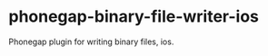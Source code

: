 phonegap-binary-file-writer-ios
===============================

Phonegap plugin for writing binary files, ios.

